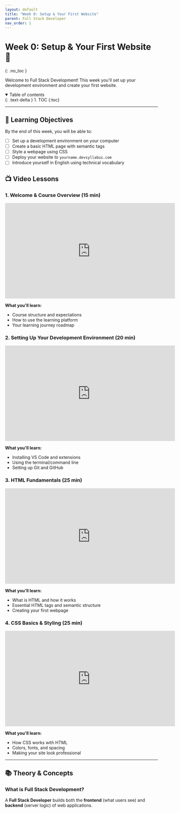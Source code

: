 ```yaml
---
layout: default
title: "Week 0: Setup & Your First Website"
parent: Full Stack Developer
nav_order: 1
---
```


# Week 0: Setup & Your First Website 🌱
{: .no_toc }

Welcome to Full Stack Development! This week you'll set up your development environment and create your first website.

<details open markdown="block">
  <summary>
    Table of contents
  </summary>
  {: .text-delta }
1. TOC
{:toc}
</details>

---

## 🎯 Learning Objectives

By the end of this week, you will be able to:
- [ ] Set up a development environment on your computer
- [ ] Create a basic HTML page with semantic tags
- [ ] Style a webpage using CSS
- [ ] Deploy your website to `yourname.devsyllabus.com`
- [ ] Introduce yourself in English using technical vocabulary

## 📺 Video Lessons

### 1. Welcome & Course Overview (15 min)
<iframe width="560" height="315" src="https://www.youtube.com/embed/VIDEO_ID_WEEK0_INTRO" title="Full Stack Week 0 - Introduction" frameborder="0" allowfullscreen></iframe>

**What you'll learn:**
- Course structure and expectations
- How to use the learning platform
- Your learning journey roadmap

### 2. Setting Up Your Development Environment (20 min)
<iframe width="560" height="315" src="https://www.youtube.com/embed/VIDEO_ID_SETUP" title="Development Environment Setup" frameborder="0" allowfullscreen></iframe>

**What you'll learn:**
- Installing VS Code and extensions
- Using the terminal/command line
- Setting up Git and GitHub

### 3. HTML Fundamentals (25 min)
<iframe width="560" height="315" src="https://www.youtube.com/embed/VIDEO_ID_HTML" title="HTML Fundamentals" frameborder="0" allowfullscreen></iframe>

**What you'll learn:**
- What is HTML and how it works
- Essential HTML tags and semantic structure
- Creating your first webpage

### 4. CSS Basics & Styling (25 min)
<iframe width="560" height="315" src="https://www.youtube.com/embed/VIDEO_ID_CSS" title="CSS Basics" frameborder="0" allowfullscreen></iframe>

**What you'll learn:**
- How CSS works with HTML
- Colors, fonts, and spacing
- Making your site look professional

---

## 📚 Theory & Concepts

### What is Full Stack Development?

A **Full Stack Developer** builds both the **frontend** (what users see) and **backend** (server logic) of web applications.